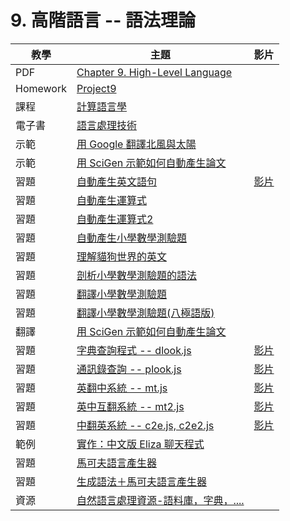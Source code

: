 # 9. 高階語言 -- 語法理論

| 教學 | 主題  | 影片  |
|--------|------|-----|
| PDF | [Chapter 9. High-Level Language](http://www.nand2tetris.org/lectures/PDF/lecture%2009%20high%20level%20language.pdf) |  |
| Homework | [Project9](Project9.md) |  |
| 課程 | [計算語言學](cl:home) |  |
| 電子書 | [語言處理技術](cl:textbook) |  |
| 示範 | [用 Google 翻譯北風與太陽](ai:googleTranslate) |  |
| 示範 | [用 SciGen 示範如何自動產生論文](scigen) |  |
| 習題 | [自動產生英文語句](js1:genen) | [影片](https://youtu.be/BGM557G2O2s) |
| 習題 | [自動產生運算式](js1:genexp) |  |
| 習題 | [自動產生運算式2](js1:genexp2) |  |
| 習題 | [自動產生小學數學測驗題](genmath) |  |
| 習題 | [理解貓狗世界的英文](js1:understand) |  |
| 習題 | [剖析小學數學測驗題的語法](ai:parsemath) |  |
| 習題 | [翻譯小學數學測驗題](ai:mtMath) |  |
| 習題 | [翻譯小學數學測驗題(八極語版)](ai:mtMath8) |  |
| 翻譯 | [用 SciGen 示範如何自動產生論文](ai:scigen) |  |
| 習題 | [字典查詢程式 -- dlook.js](js1:dlook)  | [影片](https://youtu.be/fOP6tuC5bgs) |
| 習題 | [通訊錄查詢 -- plook.js](js1:plook)  | [影片](https://youtu.be/3HEVe0-nq84) |
| 習題 | [英翻中系統 -- mt.js](js1:mt)  | [影片](https://youtu.be/6s9tAm7Mnag) |
| 習題 | [英中互翻系統 -- mt2.js](js1:mt2)  | [影片](https://youtu.be/5KXUAfSBu6g) |
| 習題 | [中翻英系統 -- c2e.js, c2e2.js](js1:c2e) | [影片](https://youtu.be/WE-xZjayVLA) |
| 範例 | [實作：中文版 Eliza 聊天程式](ai:eliza) |  |
| 習題 | [馬可夫語言產生器](cl:markov) | |
| 習題 | [生成語法＋馬可夫語言產生器](cl:generativeMarkov) | |
| 資源 | [自然語言處理資源-語料庫，字典，....](cl:nlpResource) | |